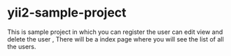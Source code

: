 # yii2-sample-project
This is sample project in which you can register the user can edit view and delete the user , There will be a index page where you will see the list of all the users.
